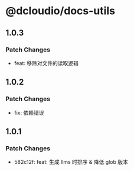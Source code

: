 # @dcloudio/docs-utils

## 1.0.3

### Patch Changes

- feat: 移除对文件的读取逻辑

## 1.0.2

### Patch Changes

- fix: 依赖错误

## 1.0.1

### Patch Changes

- 582c12f: feat: 生成 llms 时排序 & 降低 glob 版本
